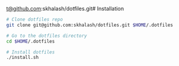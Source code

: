 t@github.com:skhalash/dotfiles.git# Installation

```bash
# Clone dotfiles repo
git clone git@github.com:skhalash/dotfiles.git $HOME/.dotfiles

# Go to the dotfiles directory
cd $HOME/.dotfiles

# Install dotfiles
./install.sh
```
